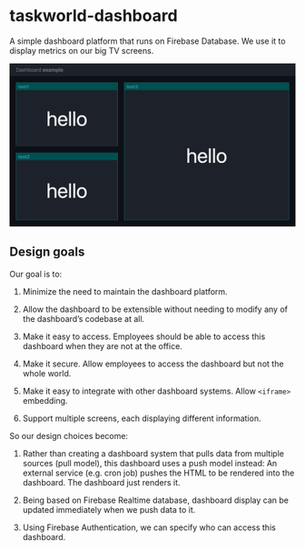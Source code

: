 # taskworld-dashboard

A simple dashboard platform that runs on Firebase Database.
We use it to display metrics on our big TV screens.

![screenshot](taskworld-dashboard-example-screenshot.png)

## Design goals

Our goal is to:

1.  Minimize the need to maintain the dashboard platform.

2.  Allow the dashboard to be extensible without needing to modify any of the dashboard’s codebase at all.

3.  Make it easy to access. Employees should be able to access this dashboard when they are not at the office.

4.  Make it secure. Allow employees to access the dashboard but not the whole world.

5.  Make it easy to integrate with other dashboard systems. Allow `<iframe>` embedding.

6.  Support multiple screens, each displaying different information.

So our design choices become:

1.  Rather than creating a dashboard system that pulls data from multiple sources (pull model),
    this dashboard uses a push model instead:
    An external service (e.g. cron job) pushes the HTML to be rendered into the dashboard.
    The dashboard just renders it.

2.  Being based on Firebase Realtime database,
    dashboard display can be updated immediately when we push data to it.

3.  Using Firebase Authentication, we can specify who can access this dashboard.

